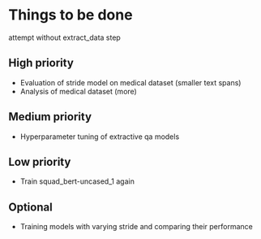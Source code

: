 # Things to be done

attempt without extract_data step

## High priority
- Evaluation of stride model on medical dataset (smaller text spans)
- Analysis of medical dataset (more)

## Medium priority
- Hyperparameter tuning of extractive qa models

## Low priority
- Train squad_bert-uncased_1 again

## Optional
- Training models with varying stride and comparing their performance